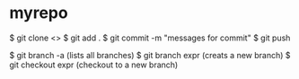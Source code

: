 # myrepo

$ git clone <<repo-from-version-control-tool>>
$ git add .
$ git commit -m "messages for commit"
$ git push

$ git branch -a  (lists all branches)
$ git branch expr (creats a new branch)
$ git checkout expr (checkout to a new branch)
